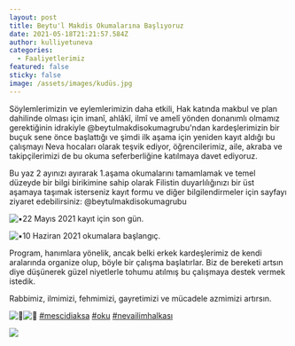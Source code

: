 ```yaml
---
layout: post
title: Beytu'l Makdis Okumalarına Başlıyoruz
date: 2021-05-18T21:21:57.584Z
author: kulliyetuneva
categories:
  - Faaliyetlerimiz
featured: false
sticky: false
image: /assets/images/kudüs.jpg
---
```

<!--StartFragment-->

Söylemlerimizin ve eylemlerimizin daha etkili, Hak katında makbul ve plan dahilinde olması için imanî, ahlâkî, ilmî ve amelî yönden donanımlı olmamız gerektiğinin idrakiyle @beytulmakdisokumagrubu'ndan kardeşlerimizin bir buçuk sene önce başlattığı ve şimdi ilk aşama için yeniden kayıt aldığı bu çalışmayı Neva hocaları olarak teşvik ediyor, öğrencilerimiz, aile, akraba ve takipçilerimizi de bu okuma seferberliğine katılmaya davet ediyoruz.

Bu yaz 2 ayınızı ayırarak 1.aşama okumalarını tamamlamak ve temel düzeyde bir bilgi birikimine sahip olarak Filistin duyarlılığınızı bir üst aşamaya taşımak isterseniz kayıt formu ve diğer bilgilendirmeler için sayfayı ziyaret edebilirsiniz: @beytulmakdisokumagrubu

![▪️](https://static.xx.fbcdn.net/images/emoji.php/v9/t4c/1/16/25aa.png)22 Mayıs 2021 kayıt için son gün.

![▪️](https://static.xx.fbcdn.net/images/emoji.php/v9/t4c/1/16/25aa.png)10 Haziran 2021 okumalara başlangıç.

Program, hanımlara yönelik, ancak belki erkek kardeşlerimiz de kendi aralarında organize olup, böyle bir çalışma başlatırlar. Biz de bereketi artsın diye düşünerek güzel niyetlerle tohumu atılmış bu çalışmaya destek vermek istedik.

Rabbimiz, ilmimizi, fehmimizi, gayretimizi ve mücadele azmimizi artırsın.

![📖](https://static.xx.fbcdn.net/images/emoji.php/v9/t9e/1/16/1f4d6.png)![🌿](https://static.xx.fbcdn.net/images/emoji.php/v9/t1e/1/16/1f33f.png) [\#mescidiaksa](https://www.facebook.com/hashtag/mescidiaksa?__eep__=6&__cft__[0]=AZVTQJ9hYbZxvloD6Na_8Dn9S0oMo-fuEbBdTG0Fs0KQS-rW1Guq_N0a-yXv9TIvJ3dW_MgDiI3lY83lYURDIc4bxb7oiRRlpLmOVPzicpjsuyIYJfO9G5S9GstRq5cDG6o&__tn__=*NK-R) [\#oku](https://www.facebook.com/hashtag/oku?__eep__=6&__cft__[0]=AZVTQJ9hYbZxvloD6Na_8Dn9S0oMo-fuEbBdTG0Fs0KQS-rW1Guq_N0a-yXv9TIvJ3dW_MgDiI3lY83lYURDIc4bxb7oiRRlpLmOVPzicpjsuyIYJfO9G5S9GstRq5cDG6o&__tn__=*NK-R) [\#nevailimhalkası](https://www.facebook.com/hashtag/nevailimhalkas%C4%B1?__eep__=6&__cft__[0]=AZVTQJ9hYbZxvloD6Na_8Dn9S0oMo-fuEbBdTG0Fs0KQS-rW1Guq_N0a-yXv9TIvJ3dW_MgDiI3lY83lYURDIc4bxb7oiRRlpLmOVPzicpjsuyIYJfO9G5S9GstRq5cDG6o&__tn__=*NK-R)

![](/assets/images/kudüs2.jpg)

<!--EndFragment-->